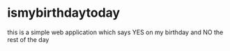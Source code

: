 # ismybirthdaytoday
this is a simple web application which says YES on my birthday and NO the rest of the day
